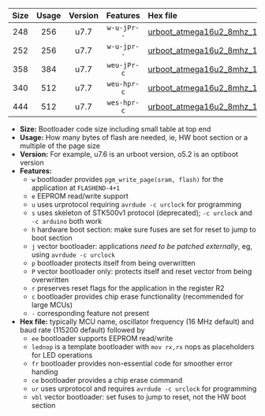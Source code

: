 |Size|Usage|Version|Features|Hex file|
|:-:|:-:|:-:|:-:|:--|
|248|256|u7.7|`w-u-jPr--`|[urboot_atmega16u2_8mhz_19200bps_lednop_ur_vbl.hex](https://raw.githubusercontent.com/stefanrueger/urboot.hex/main/mcus/atmega16u2/fcpu_8mhz/19200_bps/urboot_atmega16u2_8mhz_19200bps_lednop_ur_vbl.hex)|
|252|256|u7.7|`w-u-jpr--`|[urboot_atmega16u2_8mhz_19200bps_lednop_fr_ur_vbl.hex](https://raw.githubusercontent.com/stefanrueger/urboot.hex/main/mcus/atmega16u2/fcpu_8mhz/19200_bps/urboot_atmega16u2_8mhz_19200bps_lednop_fr_ur_vbl.hex)|
|358|384|u7.7|`weu-jPr-c`|[urboot_atmega16u2_8mhz_19200bps_ee_lednop_fr_ce_ur_vbl.hex](https://raw.githubusercontent.com/stefanrueger/urboot.hex/main/mcus/atmega16u2/fcpu_8mhz/19200_bps/urboot_atmega16u2_8mhz_19200bps_ee_lednop_fr_ce_ur_vbl.hex)|
|340|512|u7.7|`weu-hpr-c`|[urboot_atmega16u2_8mhz_19200bps_ee_lednop_fr_ce_ur.hex](https://raw.githubusercontent.com/stefanrueger/urboot.hex/main/mcus/atmega16u2/fcpu_8mhz/19200_bps/urboot_atmega16u2_8mhz_19200bps_ee_lednop_fr_ce_ur.hex)|
|444|512|u7.7|`wes-hpr-c`|[urboot_atmega16u2_8mhz_19200bps_ee_lednop_fr_ce.hex](https://raw.githubusercontent.com/stefanrueger/urboot.hex/main/mcus/atmega16u2/fcpu_8mhz/19200_bps/urboot_atmega16u2_8mhz_19200bps_ee_lednop_fr_ce.hex)|

- **Size:** Bootloader code size including small table at top end
- **Usage:** How many bytes of flash are needed, ie, HW boot section or a multiple of the page size
- **Version:** For example, u7.6 is an urboot version, o5.2 is an optiboot version
- **Features:**
  + `w` bootloader provides `pgm_write_page(sram, flash)` for the application at `FLASHEND-4+1`
  + `e` EEPROM read/write support
  + `u` uses urprotocol requiring `avrdude -c urclock` for programming
  + `s` uses skeleton of STK500v1 protocol (deprecated); `-c urclock` and `-c arduino` both work
  + `h` hardware boot section: make sure fuses are set for reset to jump to boot section
  + `j` vector bootloader: applications *need to be patched externally*, eg, using `avrdude -c urclock`
  + `p` bootloader protects itself from being overwritten
  + `P` vector bootloader only: protects itself and reset vector from being overwritten
  + `r` preserves reset flags for the application in the register R2
  + `c` bootloader provides chip erase functionality (recommended for large MCUs)
  + `-` corresponding feature not present
- **Hex file:** typically MCU name, oscillator frequency (16 MHz default) and baud rate (115200 default) followed by
  + `ee` bootloader supports EEPROM read/write
  + `lednop` is a template bootloader with `mov rx,rx` nops as placeholders for LED operations
  + `fr` bootloader provides non-essential code for smoother error handing
  + `ce` bootloader provides a chip erase command
  + `ur` uses urprotocol and requires `avrdude -c urclock` for programming
  + `vbl` vector bootloader: set fuses to jump to reset, not the HW boot section
